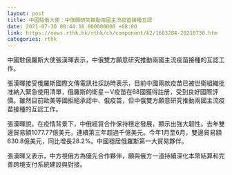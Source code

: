 ```yaml
---
layout: post
title: 中國駐俄大使：中俄願研究推動兩國主流疫苗接種互認
date: 2021-07-30 00:44:16.000000000 +08:00
link: https://news.rthk.hk/rthk/ch/component/k2/1603284-20210730.htm
categories: rthk
---
```


中國駐俄羅斯大使張漢暉表示，中俄雙方願意研究推動兩國主流疫苗接種的互認工作。

張漢暉接受俄羅斯國際文傳電訊社採訪時表示，目前中國兩款疫苗已被世衛組織批准納入緊急使用清單，俄羅斯的衛星－V疫苗在68國獲得註册，受到良好國際評價。雖然目前歐美等國拒絕承認中、俄疫苗，但中俄雙方願意研究推動兩國主流疫苗接種的互認工作。

張漢暉說，在疫情背景下，中俄經貿合作保持穩定發展，顯示出強大韌性。去年雙邊貿易額1077.77億美元，連續第三年超過千億美元。今年1月至6月，雙邊貿易額630.8億美元，同比增長28.2%。中國穩居俄羅斯第一大貿易夥伴。

張漢暉又表示，中方視俄方為優先合作夥伴，願與俄方一道持續深化本幣結算和完善跨境支付系統建設與對接。

